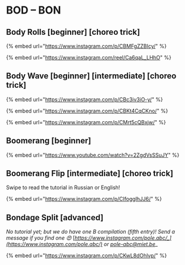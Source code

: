 # BOD – BON

## Body Rolls \[beginner] \[choreo trick]

{% embed url="https://www.instagram.com/p/CBMFgZZBIcy/" %}

{% embed url="https://www.instagram.com/reel/Ca6qaL_LHhO" %}

## Body Wave \[beginner] \[intermediate] \[choreo trick]

{% embed url="https://www.instagram.com/p/CBc3iv3iO-y/" %}

{% embed url="https://www.instagram.com/p/CBKt4CqCKno/" %}

{% embed url="https://www.instagram.com/p/CMrt5cQBxjw/" %}

## Boomerang \[beginner]

{% embed url="https://www.youtube.com/watch?v=2ZgdVsSSuJY" %}

## Boomerang Flip \[intermediate] \[choreo trick]

Swipe to read the tutorial in Russian or English!

{% embed url="https://www.instagram.com/p/CIfogglhJJ6/" %}

## Bondage Split \[advanced]

_No tutorial yet; but we do have one B compilation (fifth entry)! Send a message if you find one 😍_ [_https://www.instagram.com/pole.abc/_](https://www.instagram.com/pole.abc/) _or_ [_pole-abc@miet.be_](mailto:pole-abc@miet.be)__

{% embed url="https://www.instagram.com/p/CKwL8dOhlvp/" %}


